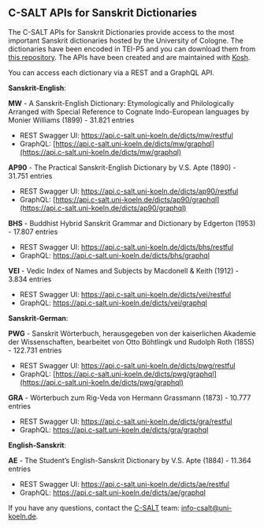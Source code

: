## C-SALT APIs for Sanskrit Dictionaries

The C-SALT APIs for Sanskrit Dictionaries provide access to the most important Sanskrit dictionaries 
hosted by the University of Cologne. The dictionaries have been encoded in TEI-P5 and you can download them from <a href="https://github.com/cceh/c-salt_sanskrit_data">this repository</a>. The APIs have been created and are maintained with <a href="https://kosh.uni-koeln.de">Kosh</a>.

You can access each dictionary via a REST and a GraphQL API.

__Sanskrit-English__:

**MW** -  A Sanskrit-English Dictionary: Etymologically and Philologically Arranged with Special Reference to Cognate Indo-European languages by Monier Williams (1899) - 31.821 entries
* REST Swagger UI: <a href="https://api.c-salt.uni-koeln.de/dicts/mw/restful">https://api.c-salt.uni-koeln.de/dicts/mw/restful</a>
* GraphQL: [https://api.c-salt.uni-koeln.de/dicts/mw/graphql](https://api.c-salt.uni-koeln.de/dicts/mw/graphql)

**AP90** - The Practical Sanskrit-English Dictionary by V.S. Apte (1890) - 31.751 entries
* REST Swagger UI: <a href="https://api.c-salt.uni-koeln.de/dicts/qp90/restful">https://api.c-salt.uni-koeln.de/dicts/ap90/restful</a>
* GraphQL: [https://api.c-salt.uni-koeln.de/dicts/ap90/graphql](https://api.c-salt.uni-koeln.de/dicts/ap90/graphql)

**BHS** - Buddhist Hybrid Sanskrit Grammar and Dictionary by Edgerton (1953) - 17.807 entries
* REST Swagger UI: <a href="https://api.c-salt.uni-koeln.de/dicts/bhs/restful">https://api.c-salt.uni-koeln.de/dicts/bhs/restful</a>
* GraphQL:  <a href="https://api.c-salt.uni-koeln.de/dicts/bhs/graphql">https://api.c-salt.uni-koeln.de/dicts/bhs/graphql</a>

**VEI** - Vedic Index of Names and Subjects by Macdonell & Keith (1912) - 3.834 entries
* REST Swagger UI: <a href="https://api.c-salt.uni-koeln.de/dicts/vei/restful">https://api.c-salt.uni-koeln.de/dicts/vei/restful</a>
* GraphQL:  <a href="https://api.c-salt.uni-koeln.de/dicts/vei/graphql">https://api.c-salt.uni-koeln.de/dicts/vei/graphql</a>

__Sanskrit-German__:

**PWG** - Sanskrit Wörterbuch, herausgegeben von der kaiserlichen Akademie der Wissenschaften, bearbeitet von Otto Böhtlingk und Rudolph Roth (1855) - 122.731 entries
* REST Swagger UI: <a href="https://api.c-salt.uni-koeln.de/dicts/pwg/restful">https://api.c-salt.uni-koeln.de/dicts/pwg/restful</a>
* GraphQL: [https://api.c-salt.uni-koeln.de/dicts/pwg/graphql](https://api.c-salt.uni-koeln.de/dicts/pwg/graphql)

**GRA** - Wörterbuch zum Rig-Veda von Hermann Grassmann (1873) - 10.777 entries
* REST Swagger UI: <a href="https://api.c-salt.uni-koeln.de/dicts/gra/restful">https://api.c-salt.uni-koeln.de/dicts/gra/restful</a>
* GraphQL:  <a href="https://api.c-salt.uni-koeln.de/dicts/gra/graphql">https://api.c-salt.uni-koeln.de/dicts/gra/graphql</a>

__English-Sanskrit__:

**AE** - The Student’s English-Sanskrit Dictionary by V.S. Apte (1884) - 11.364 entries
* REST Swagger UI: <a href="https://api.c-salt.uni-koeln.de/dicts/ae/restful">https://api.c-salt.uni-koeln.de/dicts/ae/restful</a>
* GraphQL:  <a href="https://api.c-salt.uni-koeln.de/dicts/ae/graphql">https://api.c-salt.uni-koeln.de/dicts/ae/graphql</a>

If you have any questions, contact the [C-SALT](http://c-salt.uni-koeln.de) team: <info-csalt@uni-koeln.de>.
